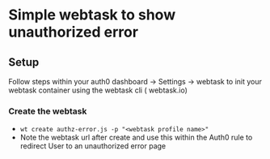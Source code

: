 # Simple webtask to show unauthorized error

## Setup

Follow steps within your auth0 dashboard -> Settings -> webtask to init your webtask container using the webtask cli ( webtask.io)
### Create the webtask
- `wt create authz-error.js -p "<webtask profile name>"`
- Note the webtask url after create and use this within the Auth0 rule to redirect User to an unauthorized error page

